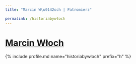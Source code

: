 ```yaml
---
title: "Marcin W\u0142och | Patromierz"

permalink: /historiabywłoch
---
```


# [Marcin Włoch](https://patronite.pl/historiabywłoch)

{% include profile.md name="historiabywłoch" prefix="h" %}
